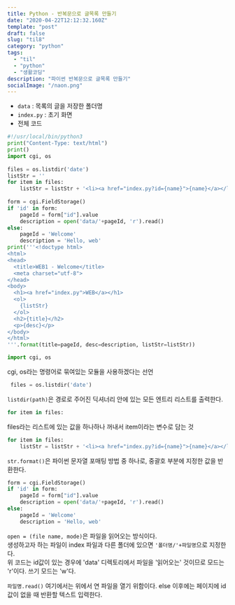 ```yaml
---
title: Python - 반복문으로 글목록 만들기
date: "2020-04-22T12:12:32.160Z"
template: "post"
draft: false
slug: "til8"
category: "python"
tags:
  - "til"
  - "python"
  - "생활코딩"
description: "파이썬 반복문으로 글목록 만들기"
socialImage: "/naon.png"
---
```


- `data` : 목록의 글을 저장한 폴더명
- `index.py` : 초기 화면
- 전체 코드

```python
#!/usr/local/bin/python3
print("Content-Type: text/html")
print()
import cgi, os
 
files = os.listdir('date')
listStr = ''
for item in files:
    listStr = listStr + '<li><a href="index.py?id={name}">{name}</a></li>'.format(name=item)
     
form = cgi.FieldStorage()
if 'id' in form:
    pageId = form["id"].value
    description = open('data/'+pageId, 'r').read()
else:
    pageId = 'Welcome'
    description = 'Hello, web'
print('''<!doctype html>
<html>
<head>
  <title>WEB1 - Welcome</title>
  <meta charset="utf-8">
</head>
<body>
  <h1><a href="index.py">WEB</a></h1>
  <ol>
    {listStr}
  </ol>
  <h2>{title}</h2>
  <p>{desc}</p>
</body>
</html>
'''.format(title=pageId, desc=description, listStr=listStr))
```

```python
import cgi, os
```
cgi, os라는 명령어로 묶여있는 모듈을 사용하겠다는 선언

```python
 files = os.listdir('date')
```
`listdir(path)`은 경로로 주어진 딕셔너리 안에 있는 모든 엔트리 리스트를 출력한다.

```python
for item in files:
```
files라는 리스트에 있는 값을 하나하나 꺼내서 item이라는 변수로 담는 것

```python
for item in files:
    listStr = listStr + '<li><a href="index.py?id={name}">{name}</a></li>'.format(name=item)
```
`str.format()`은 파이썬 문자열 포매팅 방법 중 하나로, 중괄호 부분에 지정한 값을 반환한다.

```python
form = cgi.FieldStorage()
if 'id' in form:
    pageId = form["id"].value
    description = open('data/'+pageId, 'r').read()
else:
    pageId = 'Welcome'
    description = 'Hello, web'
```
`open = (file name, mode)`은 파일을 읽어오는 방식이다.<br>
생성하고자 하는 파일이 index 파일과 다른 폴더에 있으면 `'폴더명/'+파일명`으로 지정한다.<br>
위 코드는 id값이 있는 경우에 'data' 디렉토리에서 파일을 '읽어오는' 것이므로 모드는 'r'이다. 쓰기 모드는 'w'다.

`파일명.read()`
여기에서는 위에서 연 파일을 열기 위함이다. else 이후에는 페이지에 id 값이 없을 때 반환할 텍스트 입력한다.